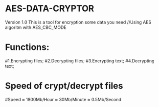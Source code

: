 # AES-DATA-CRYPTOR
Version 1.0
This is a tool for encryption some data you need
//Using AES algoritm with AES_CBC_MODE
# Functions:
#1.Encrypting files;
#2.Decrypting files;
#3.Encrypting text;
#4.Decrypting text;
# Speed of crypt/decrypt files
#Speed ≈ 1800Mb/Hour ≈ 30Mb/Minute ≈ 0.5Mb/Second 
